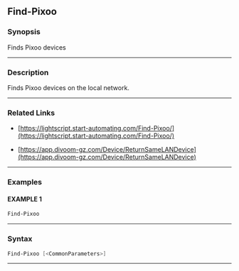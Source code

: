 Find-Pixoo
----------
### Synopsis
Finds Pixoo devices

---
### Description

Finds Pixoo devices on the local network.

---
### Related Links
* [https://lightscript.start-automating.com/Find-Pixoo/](https://lightscript.start-automating.com/Find-Pixoo/)



* [https://app.divoom-gz.com/Device/ReturnSameLANDevice](https://app.divoom-gz.com/Device/ReturnSameLANDevice)



---
### Examples
#### EXAMPLE 1
```PowerShell
Find-Pixoo
```

---
### Syntax
```PowerShell
Find-Pixoo [<CommonParameters>]
```
---
